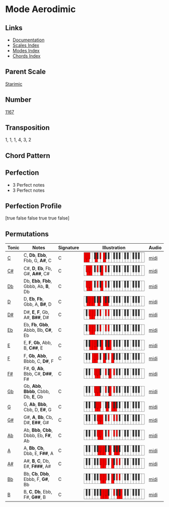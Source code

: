 # Mode Aerodimic

## Links

- [Documentation](README.md)
- [Scales Index](Scales.md)
- [Modes Index](Modes.md)
- [Chords Index](Chords.md)

## Parent Scale

[Starimic](ScaleStarimic.md)

## Number

[1167](https://ianring.com/musictheory/scales/1167)

## Transposition

1, 1, 1, 4, 3, 2

## Chord Pattern



## Perfection

- 3 Perfect notes
- 3 Perfect notes

## Perfection Profile

[true false false true true false]

## Permutations

| Tonic | Notes | Signature | Illustration | Audio |
|-------|-------|-----------|--------------|-------|
| [C](ModeCNaturalAerodimic.md) | C, **Db**, **Ebb**, Fbb, G, **A#**, C | C | ![CNaturalAerodimic](ModeCNaturalAerodimic.png) | [midi](https://github.com/edipermadi/music/blob/main/docs/ModeCNaturalAerodimic.mid?raw=true) |
| [C#](ModeCSharpAerodimic.md) | C#, **D**, **Eb**, Fb, G#, **A##**, C# | C | ![CSharpAerodimic](ModeCSharpAerodimic.png) | [midi](https://github.com/edipermadi/music/blob/main/docs/ModeCSharpAerodimic.mid?raw=true) |
| [Db](ModeDFlatAerodimic.md) | Db, **Ebb**, **Fbb**, Gbbb, Ab, **B**, Db | C | ![DFlatAerodimic](ModeDFlatAerodimic.png) | [midi](https://github.com/edipermadi/music/blob/main/docs/ModeDFlatAerodimic.mid?raw=true) |
| [D](ModeDNaturalAerodimic.md) | D, **Eb**, **Fb**, Gbb, A, **B#**, D | C | ![DNaturalAerodimic](ModeDNaturalAerodimic.png) | [midi](https://github.com/edipermadi/music/blob/main/docs/ModeDNaturalAerodimic.mid?raw=true) |
| [D#](ModeDSharpAerodimic.md) | D#, **E**, **F**, Gb, A#, **B##**, D# | C | ![DSharpAerodimic](ModeDSharpAerodimic.png) | [midi](https://github.com/edipermadi/music/blob/main/docs/ModeDSharpAerodimic.mid?raw=true) |
| [Eb](ModeEFlatAerodimic.md) | Eb, **Fb**, **Gbb**, Abbb, Bb, **C#**, Eb | C | ![EFlatAerodimic](ModeEFlatAerodimic.png) | [midi](https://github.com/edipermadi/music/blob/main/docs/ModeEFlatAerodimic.mid?raw=true) |
| [E](ModeENaturalAerodimic.md) | E, **F**, **Gb**, Abb, B, **C##**, E | C | ![ENaturalAerodimic](ModeENaturalAerodimic.png) | [midi](https://github.com/edipermadi/music/blob/main/docs/ModeENaturalAerodimic.mid?raw=true) |
| [F](ModeFNaturalAerodimic.md) | F, **Gb**, **Abb**, Bbbb, C, **D#**, F | C | ![FNaturalAerodimic](ModeFNaturalAerodimic.png) | [midi](https://github.com/edipermadi/music/blob/main/docs/ModeFNaturalAerodimic.mid?raw=true) |
| [F#](ModeFSharpAerodimic.md) | F#, **G**, **Ab**, Bbb, C#, **D##**, F# | C | ![FSharpAerodimic](ModeFSharpAerodimic.png) | [midi](https://github.com/edipermadi/music/blob/main/docs/ModeFSharpAerodimic.mid?raw=true) |
| [Gb](ModeGFlatAerodimic.md) | Gb, **Abb**, **Bbbb**, Cbbb, Db, **E**, Gb | C | ![GFlatAerodimic](ModeGFlatAerodimic.png) | [midi](https://github.com/edipermadi/music/blob/main/docs/ModeGFlatAerodimic.mid?raw=true) |
| [G](ModeGNaturalAerodimic.md) | G, **Ab**, **Bbb**, Cbb, D, **E#**, G | C | ![GNaturalAerodimic](ModeGNaturalAerodimic.png) | [midi](https://github.com/edipermadi/music/blob/main/docs/ModeGNaturalAerodimic.mid?raw=true) |
| [G#](ModeGSharpAerodimic.md) | G#, **A**, **Bb**, Cb, D#, **E##**, G# | C | ![GSharpAerodimic](ModeGSharpAerodimic.png) | [midi](https://github.com/edipermadi/music/blob/main/docs/ModeGSharpAerodimic.mid?raw=true) |
| [Ab](ModeAFlatAerodimic.md) | Ab, **Bbb**, **Cbb**, Dbbb, Eb, **F#**, Ab | C | ![AFlatAerodimic](ModeAFlatAerodimic.png) | [midi](https://github.com/edipermadi/music/blob/main/docs/ModeAFlatAerodimic.mid?raw=true) |
| [A](ModeANaturalAerodimic.md) | A, **Bb**, **Cb**, Dbb, E, **F##**, A | C | ![ANaturalAerodimic](ModeANaturalAerodimic.png) | [midi](https://github.com/edipermadi/music/blob/main/docs/ModeANaturalAerodimic.mid?raw=true) |
| [A#](ModeASharpAerodimic.md) | A#, **B**, **C**, Db, E#, **F###**, A# | C | ![ASharpAerodimic](ModeASharpAerodimic.png) | [midi](https://github.com/edipermadi/music/blob/main/docs/ModeASharpAerodimic.mid?raw=true) |
| [Bb](ModeBFlatAerodimic.md) | Bb, **Cb**, **Dbb**, Ebbb, F, **G#**, Bb | C | ![BFlatAerodimic](ModeBFlatAerodimic.png) | [midi](https://github.com/edipermadi/music/blob/main/docs/ModeBFlatAerodimic.mid?raw=true) |
| [B](ModeBNaturalAerodimic.md) | B, **C**, **Db**, Ebb, F#, **G##**, B | C | ![BNaturalAerodimic](ModeBNaturalAerodimic.png) | [midi](https://github.com/edipermadi/music/blob/main/docs/ModeBNaturalAerodimic.mid?raw=true) |
